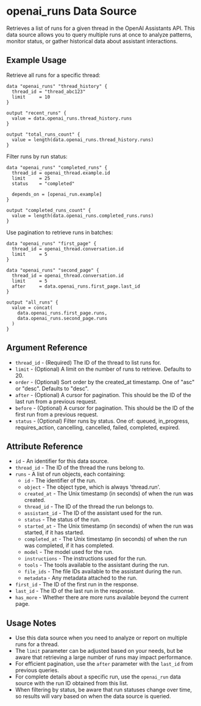 # openai_runs Data Source

Retrieves a list of runs for a given thread in the OpenAI Assistants API. This data source allows you to query multiple runs at once to analyze patterns, monitor status, or gather historical data about assistant interactions.

## Example Usage

Retrieve all runs for a specific thread:

```hcl
data "openai_runs" "thread_history" {
  thread_id = "thread_abc123"
  limit     = 10
}

output "recent_runs" {
  value = data.openai_runs.thread_history.runs
}

output "total_runs_count" {
  value = length(data.openai_runs.thread_history.runs)
}
```

Filter runs by run status:

```hcl
data "openai_runs" "completed_runs" {
  thread_id = openai_thread.example.id
  limit     = 25
  status    = "completed"
  
  depends_on = [openai_run.example]
}

output "completed_runs_count" {
  value = length(data.openai_runs.completed_runs.runs)
}
```

Use pagination to retrieve runs in batches:

```hcl
data "openai_runs" "first_page" {
  thread_id = openai_thread.conversation.id
  limit     = 5
}

data "openai_runs" "second_page" {
  thread_id = openai_thread.conversation.id
  limit     = 5
  after     = data.openai_runs.first_page.last_id
}

output "all_runs" {
  value = concat(
    data.openai_runs.first_page.runs,
    data.openai_runs.second_page.runs
  )
}
```

## Argument Reference

* `thread_id` - (Required) The ID of the thread to list runs for.
* `limit` - (Optional) A limit on the number of runs to retrieve. Defaults to 20.
* `order` - (Optional) Sort order by the created_at timestamp. One of "asc" or "desc". Defaults to "desc".
* `after` - (Optional) A cursor for pagination. This should be the ID of the last run from a previous request.
* `before` - (Optional) A cursor for pagination. This should be the ID of the first run from a previous request.
* `status` - (Optional) Filter runs by status. One of: queued, in_progress, requires_action, cancelling, cancelled, failed, completed, expired.

## Attribute Reference

* `id` - An identifier for this data source.
* `thread_id` - The ID of the thread the runs belong to.
* `runs` - A list of run objects, each containing:
  * `id` - The identifier of the run.
  * `object` - The object type, which is always 'thread.run'.
  * `created_at` - The Unix timestamp (in seconds) of when the run was created.
  * `thread_id` - The ID of the thread the run belongs to.
  * `assistant_id` - The ID of the assistant used for the run.
  * `status` - The status of the run.
  * `started_at` - The Unix timestamp (in seconds) of when the run was started, if it has started.
  * `completed_at` - The Unix timestamp (in seconds) of when the run was completed, if it has completed.
  * `model` - The model used for the run.
  * `instructions` - The instructions used for the run.
  * `tools` - The tools available to the assistant during the run.
  * `file_ids` - The file IDs available to the assistant during the run.
  * `metadata` - Any metadata attached to the run.
* `first_id` - The ID of the first run in the response.
* `last_id` - The ID of the last run in the response.
* `has_more` - Whether there are more runs available beyond the current page.

## Usage Notes

- Use this data source when you need to analyze or report on multiple runs for a thread.
- The `limit` parameter can be adjusted based on your needs, but be aware that retrieving a large number of runs may impact performance.
- For efficient pagination, use the `after` parameter with the `last_id` from previous queries.
- For complete details about a specific run, use the `openai_run` data source with the run ID obtained from this list.
- When filtering by status, be aware that run statuses change over time, so results will vary based on when the data source is queried. 
